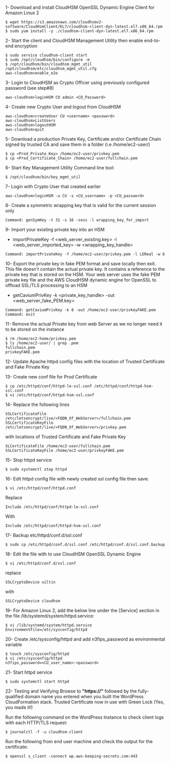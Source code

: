 1- Download and install CloudHSM OpenSSL Dynamic Engine Client for Amazon Linux 2
```
$ wget https://s3.amazonaws.com/cloudhsmv2-software/CloudHsmClient/EL7/cloudhsm-client-dyn-latest.el7.x86_64.rpm
$ sudo yum install -y ./cloudhsm-client-dyn-latest.el7.x86_64.rpm
```
2- Start the client and CloudHSM Management Utility then enable end-to-end encryption
```
$ sudo service cloudhsm-client start
$ sudo /opt/cloudhsm/bin/configure -m
$ /opt/cloudhsm/bin/cloudhsm_mgmt_util /opt/cloudhsm/etc/cloudhsm_mgmt_util.cfg
aws-cloudhsm>enable_e2e
```
3- Login to CloudHSM as Crypto Officer using previously configured password (see step#8) 
```
aws-cloudhsm>loginHSM CO admin <CO_Password>
```
4- Create new Crypto User and logout from CloudHSM
```
aws-cloudhsm>createUser CU <username> <password> 
aws-cloudhsm>ListUsers
aws-cloudhsm>logoutHSM
aws-cloudhsm>quit
```

5- Download a production Private Key, Certificate and/or Certificate Chain signed by trusted CA and save them in a folder (i.e /home/ec2-user/)
```
$ cp <Prod_Private_Key> /home/ec2-user/privkey.pem
$ cp <Prod_Certificate_Chain> /home/ec2-user/fullchain.pem
```

6- Start Key Management Utility Command line tool:
```
$ /opt/cloudhsm/bin/key_mgmt_util
```
7- Login with Crypto User that created earlier
```
aws-cloudhsm>loginHSM -u CU -s <CU_username> -p <CU_password>
```

8- Create a symmetric wrapping key that is valid for the current session only
```
Command: genSymKey -t 31 -s 16 -sess -l wrapping_key_for_import
```
9- Import your existing private key into an HSM
- importPrivateKey -f <web_server_existing.key> -l <web_server_imported_key> -w <wrapping_key_handle>
```
Command: importPrivateKey -f /home/ec2-user/privkey.pem -l LEReal -w 6
```

10- Export the private key in fake PEM format and save locally then exit. This file doesn't contain the actual private key. It contains a reference to the private key that is stored on the HSM. Your web server uses the fake PEM private key file and the AWS CloudHSM dynamic
engine for OpenSSL to offload SSL/TLS processing to an HSM  
- getCaviumPrivKey -k <private_key_handle> -out <web_server_fake_PEM.key>
```
Command: getCaviumPrivKey -k 8 -out /home/ec2-user/privkeyFAKE.pem
Command: exit
```
11- Remove the actual Private key from web Server as we no longer need it to be stored on the instance
```
$ rm /home/ec2-home/privkey.pem
$ ls /home/ec2-user/ | grep .pem
fullchain.pem
privkeyFAKE.pem
```
12- Update Apache httpd config files with the location of Trusted Certificate and Fake Private Key

13- Create new conf file for Prod Certificate
```
$ cp /etc/httpd/conf/httpd-le-ssl.conf /etc/httpd/conf/httpd-hsm-ssl.conf
$ vi /etc/httpd/conf/httpd-hsm-ssl.conf
```
14- Replace the following lines
```
SSLCertificateFile /etc/letsencrypt/live/<FQDN_Of_WebServer>/fullchain.pem
SSLCertificateKeyFile /etc/letsencrypt/live/<FQDN_Of_WebServer>/privkey.pem
```
with locations of Trusted Certificate and Fake Private Key
```
SLCertificateFile /home/ec2-user/fullchain.pem
SSLCertificateKeyFile /home/ec2-user/privkeyFAKE.pem
```

15- Stop httpd service
```
$ sudo systemctl stop httpd
```
16- Edit httpd config file with newly created ssl config file then save:
```
$ vi /etc/httpd/conf/httpd.conf
```
Replace
```
Include /etc/httpd/conf/httpd-le-ssl.conf
```
With
```
Include /etc/httpd/conf/httpd-hsm-ssl.conf
```
17- Backup etc/httpd/conf.d/ssl.conf 
```
$ sudo cp /etc/httpd/conf.d/ssl.conf /etc/httpd/conf.d/ssl.conf.backup
```
18- Edit the file with to use CloudHSM OpenSSL Dynamic Engine
```
$ vi /etc/httpd/conf.d/ssl.conf
```
replace
```
SSLCryptoDevice uiltin
```
with
```
SSLCryptoDevice cloudhsm
```
19- For Amazon Linux 2, add the below line under the [Service] section in the file /lib/systemd/system/httpd.service: 
```
$ vi /lib/systemd/system/httpd.service
EnvironmentFile=/etc/sysconfig/httpd
```
20- Create /etc/sysconfig/httpd and add n3fips_password as environmental variable
```
$ touch /etc/sysconfig/httpd
$ vi /etc/sysconfig/httpd
n3fips_password=<CU_user_name>:<password>
```
21- Start httpd service
```
$ sudo systemctl start httpd
```

22- Testing and Verifying
Browse to **"https://"** followed by the fully-qualified domain name you entered when you built the WordPress CloudFormation stack.
Trusted Certificate now in use with Green Lock (Yes, you made it!)

Run the following command on the WordPress Instance to check client logs with each HTTP/TLS request:
```
$ journalctl -f -u cloudhsm-client
```
Run the following from end user machine and check the output for the certificate:
```
$ openssl s_client -connect wp.aws-keeping-secrets.com:443
```